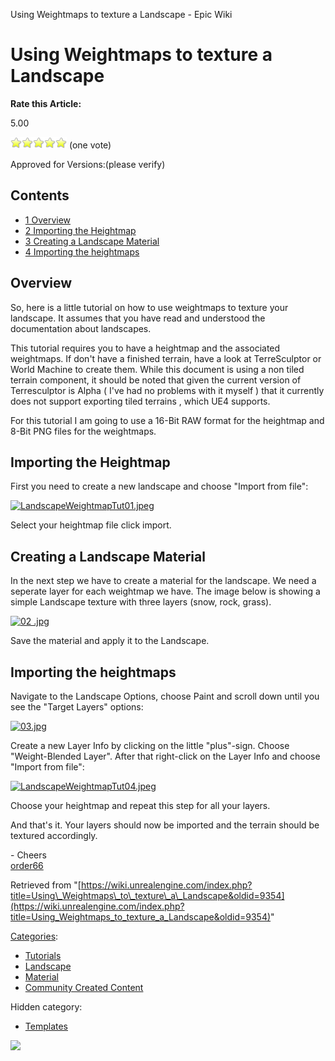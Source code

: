 Using Weightmaps to texture a Landscape - Epic Wiki                    

Using Weightmaps to texture a Landscape
=======================================

**Rate this Article:**

5.00

![](/extensions/VoteNY/images/star_on.gif)![](/extensions/VoteNY/images/star_on.gif)![](/extensions/VoteNY/images/star_on.gif)![](/extensions/VoteNY/images/star_on.gif)![](/extensions/VoteNY/images/star_on.gif) (one vote)

Approved for Versions:(please verify)

Contents
--------

*   [1 Overview](#Overview)
*   [2 Importing the Heightmap](#Importing_the_Heightmap)
*   [3 Creating a Landscape Material](#Creating_a_Landscape_Material)
*   [4 Importing the heightmaps](#Importing_the_heightmaps)

Overview
--------

So, here is a little tutorial on how to use weightmaps to texture your landscape. It assumes that you have read and understood the documentation about landscapes.

This tutorial requires you to have a heightmap and the associated weightmaps. If don't have a finished terrain, have a look at TerreSculptor or World Machine to create them. While this document is using a non tiled terrain component, it should be noted that given the current version of Terresculptor is Alpha ( I've had no problems with it myself ) that it currently does not support exporting tiled terrains , which UE4 supports.

For this tutorial I am going to use a 16-Bit RAW format for the heightmap and 8-Bit PNG files for the weightmaps.

Importing the Heightmap
-----------------------

First you need to create a new landscape and choose "Import from file":

[![LandscapeWeightmapTut01.jpeg](https://d26ilriwvtzlb.cloudfront.net/6/64/LandscapeWeightmapTut01.jpeg)](/File:LandscapeWeightmapTut01.jpeg)

Select your heightmap file click import.

Creating a Landscape Material
-----------------------------

In the next step we have to create a material for the landscape. We need a seperate layer for each weightmap we have. The image below is showing a simple Landscape texture with three layers (snow, rock, grass).

[![02 .jpg](https://d26ilriwvtzlb.cloudfront.net/f/fd/02_.jpg)](/File:02_.jpg)

Save the material and apply it to the Landscape.

Importing the heightmaps
------------------------

Navigate to the Landscape Options, choose Paint and scroll down until you see the "Target Layers" options:

[![03.jpg](https://d26ilriwvtzlb.cloudfront.net/f/f9/03.jpg)](/File:03.jpg)

Create a new Layer Info by clicking on the little "plus"-sign. Choose "Weight-Blended Layer". After that right-click on the Layer Info and choose "Import from file":

[![LandscapeWeightmapTut04.jpeg](https://d26ilriwvtzlb.cloudfront.net/f/fb/LandscapeWeightmapTut04.jpeg)](/File:LandscapeWeightmapTut04.jpeg)

Choose your heightmap and repeat this step for all your layers.

And that's it. Your layers should now be imported and the terrain should be textured accordingly.

\- Cheers  
[order66](/User:Order66 "User:Order66")

Retrieved from "[https://wiki.unrealengine.com/index.php?title=Using\_Weightmaps\_to\_texture\_a\_Landscape&oldid=9354](https://wiki.unrealengine.com/index.php?title=Using_Weightmaps_to_texture_a_Landscape&oldid=9354)"

[Categories](/Special:Categories "Special:Categories"):

*   [Tutorials](/Category:Tutorials "Category:Tutorials")
*   [Landscape](/Category:Landscape "Category:Landscape")
*   [Material](/Category:Material "Category:Material")
*   [Community Created Content](/Category:Community_Created_Content "Category:Community Created Content")

Hidden category:

*   [Templates](/Category:Templates "Category:Templates")

  ![](https://tracking.unrealengine.com/track.png)